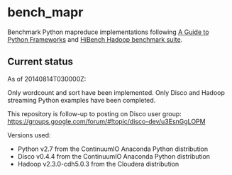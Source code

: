# bench_mapr

Benchmark Python mapreduce implementations following [A Guide to Python Frameworks]([http://blog.cloudera.com/blog/2013/01/a-guide-to-python-frameworks-for-hadoop/) and [HiBench Hadoop benchmark suite](https://github.com/intel-hadoop/HiBench).

## Current status

As of 20140814T030000Z:

Only wordcount and sort have been implemented.
Only Disco and Hadoop streaming Python examples have been completed.

This repository is follow-up to posting on Disco user group:
https://groups.google.com/forum/#!topic/disco-dev/u3EsnGgLOPM

Versions used:
- Python v2.7 from the ContinuumIO Anaconda Python distribution
- Disco v0.4.4 from the ContinuumIO Anaconda Python distribution
- Hadoop v2.3.0-cdh5.0.3 from the Cloudera distribution
